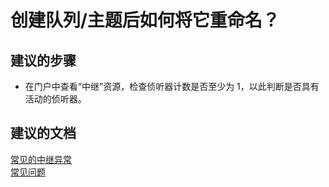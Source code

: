 <properties 
    pageTitle="How do I know if I have any active listeners?" 
    description="如何知道我是否有活动的侦听器？" 
    service="microsoft.relay"
    resource="namespaces"
    authors="jtaubensee"
    displayOrder="3"
    selfHelpType="resource"
    supportTopicIds=""
    resourceTags="" 
    productPesIds="16123"
    cloudEnvironments="public" 
/>


# <a name="how-can-i-rename-a-queuetopic-after-i-create-it"></a>创建队列/主题后如何将它重命名？

## <a name="recommended-steps"></a>**建议的步骤**
* 在门户中查看“中继”资源，检查侦听器计数是否至少为 1，以此判断是否具有活动的侦听器。

## <a name="recommended-documents"></a>**建议的文档**
[常见的中继异常](https://azure.microsoft.com/documentation/articles/relay-exceptions)<br>
[常见问题](https://azure.microsoft.com/documentation/articles/relay-faq)


<!--HONumber=Nov16_HO1-->


